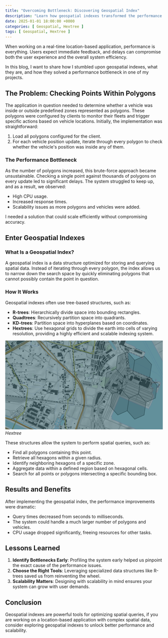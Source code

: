 ```yaml
---
title: "Overcoming Bottleneck: Discovering Geospatial Index"
description: "Learn how geospatial indexes transformed the performance of a real-time location-based application, solving critical scalability challenges with an elegant data structure."
date: 2025-01-01 18:00:00 +0000
categories: [ Geospatial, Hextree ]
tags: [ Geospatial, Hextree ]
---
```


When working on a real-time location-based application, performance is everything. Users expect immediate feedback, and
delays
can compromise both the user experience and the overall system efficiency.

In this blog, I want to share how I stumbled
upon geospatial indexes, what they are, and how they solved a performance bottleneck in one of my projects.

## The Problem: Checking Points Within Polygons

The application in question needed to determine whether a vehicle was inside or outside predefined zones represented as
polygons. These polygons were configured by clients to monitor their fleets and trigger specific actions based on
vehicle locations. Initially, the implementation was straightforward:

1. Load all polygons configured for the client.
2. For each vehicle position update, iterate through every polygon to check whether the vehicle's position was inside
   any of them.

### The Performance Bottleneck

As the number of polygons increased, this brute-force approach became unsustainable. Checking a single point against
thousands of polygons on every update led to significant delays. The system struggled to keep up, and as a result, we
observed:

- High CPU usage.
- Increased response times.
- Scalability issues as more polygons and vehicles were added.

I needed a solution that could scale efficiently without compromising accuracy.

## Enter Geospatial Indexes

### What Is a Geospatial Index?

A geospatial index is a data structure optimized for storing and querying spatial data. Instead of iterating through
every polygon, the index allows us to narrow down the search space by quickly eliminating polygons that cannot possibly
contain the point in question.

### How It Works

Geospatial indexes often use tree-based structures, such as:

- **R-trees**: Hierarchically divide space into bounding rectangles.
- **Quadtrees**: Recursively partition space into quadrants.
- **KD-trees**: Partition space into hyperplanes based on coordinates.
- **Hextrees**: Use hexagonal grids to divide the earth into cells of varying
  resolution, providing a highly efficient and scalable indexing system.

![img-description](/assets/img/geospatial/hextree.png)
_Hextree_

These structures allow the system to perform spatial queries, such as:

- Find all polygons containing this point.
- Retrieve all hexagons within a given radius.
- Identify neighboring hexagons of a specific zone.
- Aggregate data within a defined region based on hexagonal cells.
- Search for all points or polygons intersecting a specific bounding box.

## Results and Benefits

After implementing the geospatial index, the performance improvements were dramatic:

- Query times decreased from seconds to milliseconds.
- The system could handle a much larger number of polygons and vehicles.
- CPU usage dropped significantly, freeing resources for other tasks.

## Lessons Learned

1. **Identify Bottlenecks Early**: Profiling the system early helped us pinpoint the exact cause of the performance
   issues.
2. **Choose the Right Tools**: Leveraging specialized data structures like R-trees saved us from reinventing the wheel.
3. **Scalability Matters**: Designing with scalability in mind ensures your system can grow with user demands.

## Conclusion

Geospatial indexes are powerful tools for optimizing spatial queries, if you are working on a location-based application
with complex spatial data,
consider exploring geospatial indexes to unlock better performance and scalability.
